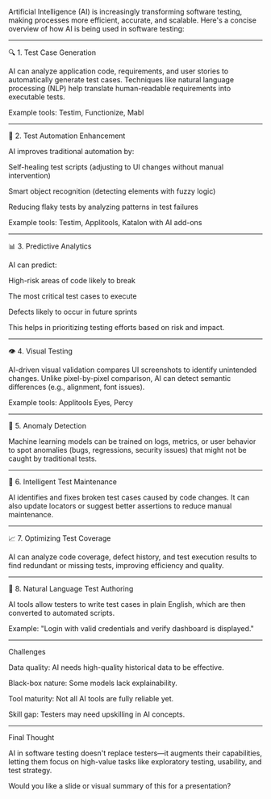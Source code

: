 Artificial Intelligence (AI) is increasingly transforming software testing, making processes more efficient, accurate, and scalable. Here's a concise overview of how AI is being used in software testing:


---

🔍 1. Test Case Generation

AI can analyze application code, requirements, and user stories to automatically generate test cases. Techniques like natural language processing (NLP) help translate human-readable requirements into executable tests.

Example tools: Testim, Functionize, Mabl


---

🤖 2. Test Automation Enhancement

AI improves traditional automation by:

Self-healing test scripts (adjusting to UI changes without manual intervention)

Smart object recognition (detecting elements with fuzzy logic)

Reducing flaky tests by analyzing patterns in test failures


Example tools: Testim, Applitools, Katalon with AI add-ons


---

📊 3. Predictive Analytics

AI can predict:

High-risk areas of code likely to break

The most critical test cases to execute

Defects likely to occur in future sprints


This helps in prioritizing testing efforts based on risk and impact.


---

👁️ 4. Visual Testing

AI-driven visual validation compares UI screenshots to identify unintended changes. Unlike pixel-by-pixel comparison, AI can detect semantic differences (e.g., alignment, font issues).

Example tools: Applitools Eyes, Percy


---

🧠 5. Anomaly Detection

Machine learning models can be trained on logs, metrics, or user behavior to spot anomalies (bugs, regressions, security issues) that might not be caught by traditional tests.


---

📂 6. Intelligent Test Maintenance

AI identifies and fixes broken test cases caused by code changes. It can also update locators or suggest better assertions to reduce manual maintenance.


---

📈 7. Optimizing Test Coverage

AI can analyze code coverage, defect history, and test execution results to find redundant or missing tests, improving efficiency and quality.


---

🧪 8. Natural Language Test Authoring

AI tools allow testers to write test cases in plain English, which are then converted to automated scripts.

Example: "Login with valid credentials and verify dashboard is displayed."


---

Challenges

Data quality: AI needs high-quality historical data to be effective.

Black-box nature: Some models lack explainability.

Tool maturity: Not all AI tools are fully reliable yet.

Skill gap: Testers may need upskilling in AI concepts.



---

Final Thought

AI in software testing doesn't replace testers—it augments their capabilities, letting them focus on high-value tasks like exploratory testing, usability, and test strategy.

Would you like a slide or visual summary of this for a presentation?


